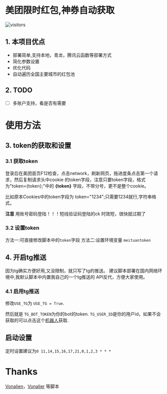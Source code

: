 # 美团限时红包,神券自动获取 
![visitors](https://visitor-badge.glitch.me/badge?page_id=MeituanRedenvelope)

## 1. 本项目优点
- 部署简单,支持本地，青龙，腾讯云函数等部署方式
- 简化参数设置
- 优化代码
- 自动遍历全国主要城市的红包池
  
## 2. TODO

- [ ]  多账户支持，看是否有需要

# 使用方法

## 3. token的获取和设置
### 3.1 获取token
登录后在美团首页F12检查，点击network，刷新网页，拖进度条点击第一个请求，然后复制请求头中cookie 的token字段，注意只要token字段，格式为"token={token};"中的 **{token}** 字段，不带分号，更不是整个cookie。

比如原本Cookies中的token字段为 token="1234";只需要1234就行,字符串格式。

**注意** 用账号密码登陆！！！短线验证码登陆的ck 时效短，很快就过期了

### 3.2 设置token
方法一:可直接修改脚本中的`token`字段
方法二:设置环境变量 `meituantoken`

## 4. 开启tg推送
因为tg确实方便好用,又没限制，就只写了tg的推送。
建议脚本部署在国内网络环境中,我默认脚本中内置我自己的一个tg推送的 API反代，方便大家使用。

### 4.1 启用tg推送
修改`USE_TG`为 `USE_TG = True`.

然后就是 `TG_BOT_TOKEN`为你的bot的token.
`TG_USER_ID`是你的用户id，如果不会获取的可以点击这个[机器人](https://t.me/myidbot?start=botostore)获取.

## 启动设置

定时设置建议为`0 11,14,15,16,17,21,0,1,2,3 * * *`

# Thanks 
[Vonalien](https://github.com/Vonalien/meituan-shenquan)，[Vonalier](https://github.com/Vonalier/meituan-shenquan) 等脚本
